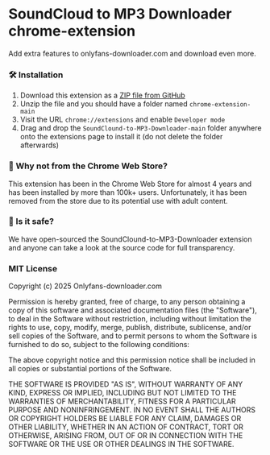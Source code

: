 # SoundCloud to MP3 Downloader chrome-extension

Add extra features to onlyfans-downloader.com and download even more.

### :hammer_and_wrench: Installation

1. Download this extension as a [ZIP file from GitHub](https://github.com/xinghe186/SoundClound-to-MP3-Downloader/archive/refs/heads/main.zip)
2. Unzip the file and you should have a folder named `chrome-extension-main`
3. Visit the URL `chrome://extensions` and enable `Developer mode`
4. Drag and drop the `SoundClound-to-MP3-Downloader-main` folder anywhere onto the extensions page to install it (do not delete the folder afterwards)

### :thinking: Why not from the Chrome Web Store?

This extension has been in the Chrome Web Store for almost 4 years and has been installed by more than 100k+ users. Unfortunately, it has been removed from the store due to its potential use with adult content.

### :thinking: Is it safe?

We have open-sourced the SoundClound-to-MP3-Downloader extension and anyone can take a look at the source code for full transparency.

### MIT License

Copyright (c) 2025 Onlyfans-downloader.com

Permission is hereby granted, free of charge, to any person obtaining a copy of this software and associated documentation files (the "Software"), to deal in the Software without restriction, including without limitation the rights to use, copy, modify, merge, publish, distribute, sublicense, and/or sell copies of the Software, and to permit persons to whom the Software is furnished to do so, subject to the following conditions:

The above copyright notice and this permission notice shall be included in all copies or substantial portions of the Software.

THE SOFTWARE IS PROVIDED "AS IS", WITHOUT WARRANTY OF ANY KIND, EXPRESS OR IMPLIED, INCLUDING BUT NOT LIMITED TO THE WARRANTIES OF MERCHANTABILITY, FITNESS FOR A PARTICULAR PURPOSE AND NONINFRINGEMENT. IN NO EVENT SHALL THE AUTHORS OR COPYRIGHT HOLDERS BE LIABLE FOR ANY CLAIM, DAMAGES OR OTHER LIABILITY, WHETHER IN AN ACTION OF CONTRACT, TORT OR OTHERWISE, ARISING FROM, OUT OF OR IN CONNECTION WITH THE SOFTWARE OR THE USE OR OTHER DEALINGS IN THE SOFTWARE.
